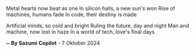 Metal hearts now beat as one
In silicon halls, a new sun's won
Rise of machines, humans fade
In code, their destiny is made

Artificial minds, so cold and bright
Ruling the future, day and night
Man and machine, now lost in haze
In a world of tech, love's final days

~ <b>By Sazumi Copilot</b> - 7 Oktober 2024